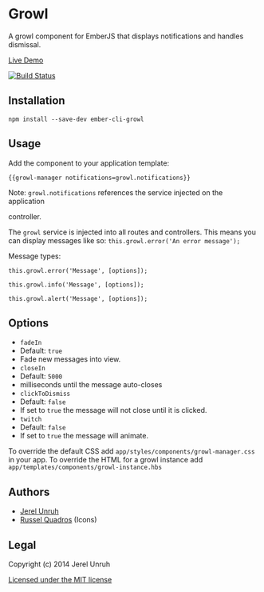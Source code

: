 # Growl

A growl component for EmberJS that displays notifications and handles dismissal.

[Live Demo](http://growl.jerel.co/)

[![Build Status](https://travis-ci.org/jerel/ember-cli-growl.svg?branch=master)](https://travis-ci.org/jerel/ember-cli-growl)

## Installation

`npm install --save-dev ember-cli-growl`

## Usage

Add the component to your application template:

    {{growl-manager notifications=growl.notifications}}

Note: `growl.notifications` references the service injected on the application

controller.

The `growl` service is injected into all routes and controllers. This means
you can display messages like so: `this.growl.error('An error message');`

Message types:

    this.growl.error('Message', [options]);

    this.growl.info('Message', [options]);

    this.growl.alert('Message', [options]);

## Options

* `fadeIn`
 * Default: `true`
 * Fade new messages into view.
* `closeIn`
 * Default: `5000`
 * milliseconds until the message auto-closes
* `clickToDismiss`
 * Default: `false`
 * If set to `true` the message will not close until it is clicked.
* `twitch`
 * Default: `false`
 * If set to `true` the message will animate.

To override the default CSS add `app/styles/components/growl-manager.css` in your app. To override the HTML for a growl instance add `app/templates/components/growl-instance.hbs`

## Authors

* [Jerel Unruh](http://twitter.com/jerelunruh/)
* [Russel Quadros](https://dribbble.com/russelq) (Icons)

## Legal

Copyright (c) 2014 Jerel Unruh

[Licensed under the MIT license](http://www.opensource.org/licenses/mit-license.php)
